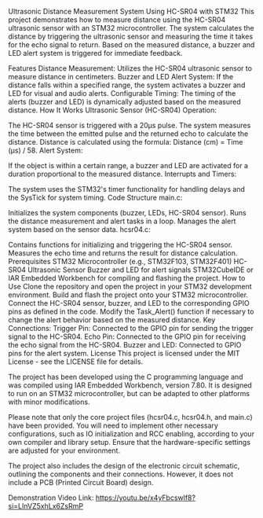 Ultrasonic Distance Measurement System Using HC-SR04 with STM32
This project demonstrates how to measure distance using the HC-SR04 ultrasonic sensor with an STM32 microcontroller. The system calculates the distance by triggering the ultrasonic sensor and measuring the time it takes for the echo signal to return. Based on the measured distance, a buzzer and LED alert system is triggered for immediate feedback.

Features
Distance Measurement: Utilizes the HC-SR04 ultrasonic sensor to measure distance in centimeters.
Buzzer and LED Alert System: If the distance falls within a specified range, the system activates a buzzer and LED for visual and audio alerts.
Configurable Timing: The timing of the alerts (buzzer and LED) is dynamically adjusted based on the measured distance.
How It Works
Ultrasonic Sensor (HC-SR04) Operation:

The HC-SR04 sensor is triggered with a 20µs pulse.
The system measures the time between the emitted pulse and the returned echo to calculate the distance.
Distance is calculated using the formula: Distance (cm) = Time (µs) / 58.
Alert System:

If the object is within a certain range, a buzzer and LED are activated for a duration proportional to the measured distance.
Interrupts and Timers:

The system uses the STM32's timer functionality for handling delays and the SysTick for system timing.
Code Structure
main.c:

Initializes the system components (buzzer, LEDs, HC-SR04 sensor).
Runs the distance measurement and alert tasks in a loop.
Manages the alert system based on the sensor data.
hcsr04.c:

Contains functions for initializing and triggering the HC-SR04 sensor.
Measures the echo time and returns the result for distance calculation.
Prerequisites
STM32 Microcontroller (e.g., STM32F103, STM32F401)
HC-SR04 Ultrasonic Sensor
Buzzer and LED for alert signals
STM32CubeIDE or IAR Embedded Workbench for compiling and flashing the project.
How to Use
Clone the repository and open the project in your STM32 development environment.
Build and flash the project onto your STM32 microcontroller.
Connect the HC-SR04 sensor, buzzer, and LED to the corresponding GPIO pins as defined in the code.
Modify the Task_Alert() function if necessary to change the alert behavior based on the measured distance.
Key Connections:
Trigger Pin: Connected to the GPIO pin for sending the trigger signal to the HC-SR04.
Echo Pin: Connected to the GPIO pin for receiving the echo signal from the HC-SR04.
Buzzer and LED: Connected to GPIO pins for the alert system.
License
This project is licensed under the MIT License - see the LICENSE file for details.

The project has been developed using the C programming language and was compiled using IAR Embedded Workbench, version 7.80. It is designed to run on an STM32 microcontroller, but can be adapted to other platforms with minor modifications.

Please note that only the core project files (hcsr04.c, hcsr04.h, and main.c) have been provided. You will need to implement other necessary configurations, such as IO initialization and RCC enabling, according to your own compiler and library setup. Ensure that the hardware-specific settings are adjusted for your environment.

The project also includes the design of the electronic circuit schematic, outlining the components and their connections. However, it does not include a PCB (Printed Circuit Board) design.

Demonstration Video Link: https://youtu.be/x4yFbcswlf8?si=LInVZ5xhLx6ZsRmP